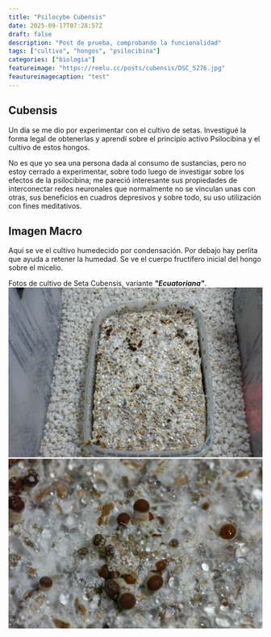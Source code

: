 ```yaml
---
title: "Psilocybe Cubensis"
date: 2025-09-17T07:28:57Z
draft: false
description: "Post de prueba, comprobando la funcionalidad"
tags: ["cultivo", "hongos", "psilocibina"]
categories: ["biologia"]
featureimage: "https://remlu.cc/posts/cubensis/DSC_5276.jpg"
feautureimagecaption: "test"
---
```


## Cubensis

Un día se me dio por experimentar con el cultivo de setas. Investigué la forma legal de obtenerlas y aprendí sobre el principio activo Psilocibina y el cultivo de estos hongos. 

No es que yo sea una persona dada al consumo de sustancias, pero no estoy cerrado a experimentar, sobre todo luego de investigar sobre los efectos de la psilocibina; me pareció interesante sus propiedades de interconectar redes neuronales que normalmente no se vinculan unas con otras, sus beneficios en cuadros depresivos y sobre todo, su uso utilización con fines meditativos. 

## Imagen Macro

Aquí se ve el cultivo humedecido por condensación. Por debajo hay perlita que ayuda a retener la humedad. Se ve el cuerpo fructífero inicial del hongo sobre el micelio.

Fotos de cultivo de Seta Cubensis, variante ***"Ecuatoriana"***.
![Image](DSC_5275.jpg "Cubensis 1")
![Image](DSC_5276.jpg "Cubensis 2")
